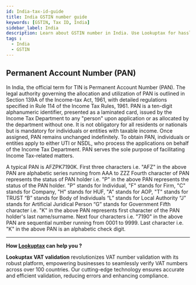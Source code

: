 ```yaml
---
id: India-tax-id-guide
title: India GSTIN number guide
keywords: [GSTIN, Tax ID, India]
sidebar_label: India
description: Learn about GSTIN number in India. Use Lookuptax for hassle-free tax id validation in India and other 100+ countries
tags : 
  - India
  - GSTIN
---
```


## Permanent Account Number (PAN) 
In India, the official term for TIN is Permanent Account Number (PAN). The legal authority governing the allocation and utilization of PAN is outlined in Section 139A of the Income-tax Act, 1961, with detailed regulations specified in Rule 114 of the Income Tax Rules, 1961. PAN is a ten-digit alphanumeric identifier, presented as a laminated card, issued by the Income Tax Department to any "person" upon application or as allocated by the department without one. It is not obligatory for all residents or nationals but is mandatory for individuals or entities with taxable income. Once assigned, PAN remains unchanged indefinitely. To obtain PAN, individuals or entities apply to either UTI or NSDL, who process the applications on behalf of the Income Tax Department. PAN serves the sole purpose of facilitating Income Tax-related matters.

A typical PAN is AFZPK7190K.
First three characters i.e. "AFZ" in the above PAN are alphabetic series running from
AAA to ZZZ
Fourth character of PAN represents the status of PAN holder i.e. "P" in the above PAN represents the
status of the PAN holder.
"P" stands for Individual,
"F" stands for Firm,
"C" stands for Company,
"H" stands for HUF,
"A" stands for AOP,
"T" stands for TRUST
“B” stands for Body of Individuals
“L” stands for Local Authority
“J” stands for Artificial Juridical Person
“G” stands for Government
Fifth character i.e. "K" in the above PAN represents first character of the PAN holder's last
name/surname.
Next four characters i.e. "7190" in the above PAN are sequential number running from 0001 to 9999.
Last character i.e. "K" in the above PAN is an alphabetic check digit.

----
**How [Lookuptax](https://lookuptax.com/) can help you ?**

**Lookuptax VAT validation**  revolutionizes VAT number validation with its robust platform, empowering businesses to seamlessly verify VAT numbers across over 100 countries. Our cutting-edge technology ensures accurate and efficient validation, reducing errors and enhancing compliance.
